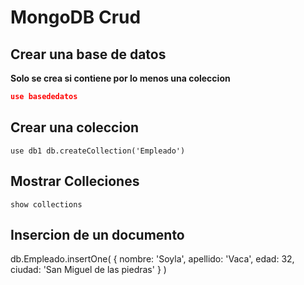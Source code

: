 # MongoDB Crud

## Crear una base de datos

**Solo se crea si contiene por lo menos una coleccion**

```json
use basededatos
```

## Crear una coleccion

`use db1
db.createCollection('Empleado')`

## Mostrar Colleciones
`show collections`

## Insercion de un documento
db.Empleado.insertOne(
    {
    nombre: 'Soyla',
    apellido: 'Vaca',
    edad: 32,
    ciudad: 'San Miguel de las piedras'
    }
)

